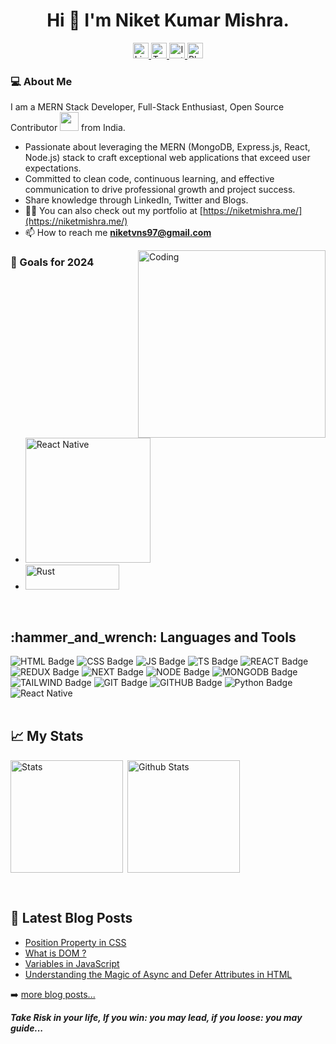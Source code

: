 <div id="header" align="center">
  <h1> Hi 👋 I'm Niket Kumar Mishra.</h1>
  <div id="badges">
    <a href="https://www.linkedin.com/in/niket-kumar-mishra-37ab5a215/">
      <img src="https://img.shields.io/badge/LinkedIn-blue?style=for-the-badge&logo=linkedin&logoColor=white" alt="LinkedIn Badge" height="25"/>
    </a>
    <a href="https://twitter.com/Niketmishravns">
      <img src="https://img.shields.io/badge/Twitter-blue?style=for-the-badge&logo=twitter&logoColor=white" alt="Twitter Badge" height=25/>
    </a>
   <a href="https://www.instagram.com/mishrank_mkp25675/">
      <img src="https://img.shields.io/badge/Instagram-E4405F?style=for-the-badge&logo=instagram&logoColor=white" alt="Instagram Badge" height=25/>
    </a>
   <a href="https://niket-points.hashnode.dev/">
      <img src="https://img.shields.io/badge/Hashnode-2962FF?style=for-the-badge&logo=hashnode&logoColor=white" alt="Blog Badge" height=25/>
    </a>
  </div>
</div>

### 💻 About Me
I am a MERN Stack Developer, Full-Stack Enthusiast, Open Source Contributor <img src="https://media.giphy.com/media/WUlplcMpOCEmTGBtBW/giphy.gif" width="30"> from India.
- Passionate about leveraging the MERN (MongoDB, Express.js, React, Node.js) stack to craft exceptional web applications that exceed user expectations.
- Committed to clean code, continuous learning, and effective communication to drive professional growth and project success.
- Share knowledge through LinkedIn, Twitter and Blogs.
- 👨‍💻 You can also check out my portfolio at [https://niketmishra.me/](https://niketmishra.me/)
- 📫 How to reach me **niketvns97@gmail.com**

<img align="right" alt="Coding" width="300" src="https://user-images.githubusercontent.com/74038190/229223263-cf2e4b07-2615-4f87-9c38-e37600f8381a.gif">

### 🎯 Goals for 2024
- <img src="https://img.shields.io/badge/React_Native-20232A?style=for-the-badge&logo=react&logoColor=61DAFB" alt="React Native" width="200"/>
- <img src="https://img.shields.io/badge/Rust-000000?style=for-the-badge&logo=rust&logoColor=white" alt="Rust" width="150" height="40"/>



<br/>

<h2>:hammer_and_wrench: Languages and Tools</h2>
<div id="header">
  <div id="badges">
   <img src="https://img.shields.io/badge/HTML5-E34F26?style=for-the-badge&logo=html5&logoColor=white" alt="HTML Badge"/>
   <img src="https://img.shields.io/badge/CSS3-1572B6?style=for-the-badge&logo=css3&logoColor=white" alt="CSS Badge"/>
   <img src="https://img.shields.io/badge/JavaScript-F7DF1E?style=for-the-badge&logo=javascript&logoColor=black" alt="JS Badge"/>
   <img src="https://img.shields.io/badge/TypeScript-007ACC?style=for-the-badge&logo=typescript&logoColor=white" alt="TS Badge"/>
   <img src="https://img.shields.io/badge/-ReactJs-61DAFB?logo=react&logoColor=white&style=for-the-badge" alt="REACT Badge"/>
   <img src="https://img.shields.io/badge/Redux-593D88?style=for-the-badge&logo=redux&logoColor=white" alt="REDUX Badge"/>
   <img src="https://img.shields.io/badge/next.js-000000?style=for-the-badge&logo=nextdotjs&logoColor=white" alt="NEXT Badge"/>
   <img src="https://img.shields.io/badge/Node.js-43853D?style=for-the-badge&logo=node.js&logoColor=white" alt="NODE Badge"/>
   <img src="https://img.shields.io/badge/MongoDB-4EA94B?style=for-the-badge&logo=mongodb&logoColor=white" alt="MONGODB Badge"/>
   <img src="https://img.shields.io/badge/Tailwind_CSS-38B2AC?style=for-the-badge&logo=tailwind-css&logoColor=white" alt="TAILWIND Badge"/>
   <img src="https://img.shields.io/badge/GIT-E44C30?style=for-the-badge&logo=git&logoColor=white" alt="GIT Badge"/>
   <img src="https://img.shields.io/badge/GitHub-100000?style=for-the-badge&logo=github&logoColor=white" alt="GITHUB Badge"/>
   <img src="https://img.shields.io/badge/Python-3776AB?style=for-the-badge&logo=python&logoColor=white" alt="Python Badge"/>
    <img src="https://img.shields.io/badge/React_Native-20232A?style=for-the-badge&logo=react&logoColor=61DAFB" alt="React Native"/>
  </div>
</div>

<br/>

<h2>📈 My Stats</h2>

<p><img align="left" src="https://github-readme-stats.vercel.app/api/top-langs?username=niketvns&show_icons=true&locale=en&layout=compact&theme=prussian" alt="Stats" height="180" /></p>
<p>&nbsp;<img align="center" src="https://github-readme-stats.vercel.app/api?username=niketvns&show_icons=true&locale=en&theme=prussian" alt="Github Stats" height="180" /></p>

<br/>

<h2>📕 Latest Blog Posts</h2>

<!-- BLOG-POST-LIST:START -->
- [Position Property in CSS](https://niket-points.hashnode.dev/position-property-in-css)
- [What is DOM ?](https://niket-points.hashnode.dev/what-is-dom)
- [Variables in JavaScript](https://niket-points.hashnode.dev/variables-in-javascript)
- [Understanding the Magic of Async and Defer Attributes in HTML](https://medium.com/@niketvns/async-defer-in-html-f600ca34eba5)
<!-- BLOG-POST-LIST:END -->

➡️ [more blog posts...](https://niket-points.hashnode.dev/)
<br/>

<em>
  <b>Take Risk in your life, If you win: you may lead, if you loose: you may guide...</b>
</em>
